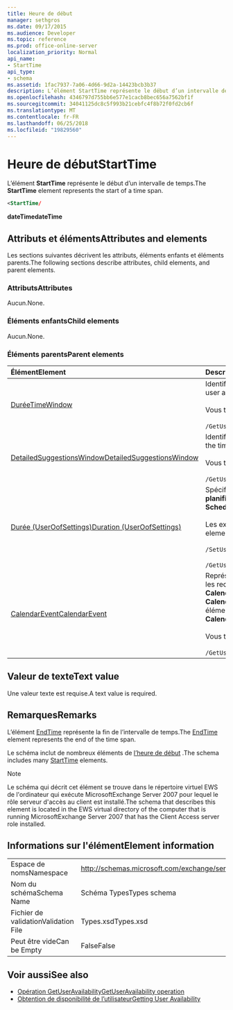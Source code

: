 ```yaml
---
title: Heure de début
manager: sethgros
ms.date: 09/17/2015
ms.audience: Developer
ms.topic: reference
ms.prod: office-online-server
localization_priority: Normal
api_name:
- StartTime
api_type:
- schema
ms.assetid: 1fac7937-7a06-4d66-9d2a-14423bcb3b37
description: L’élément StartTime représente le début d’un intervalle de temps.
ms.openlocfilehash: 4346797d755bb6e577e1cacb8bec656a7562bf1f
ms.sourcegitcommit: 34041125dc8c5f993b21cebfc4f8b72f0fd2cb6f
ms.translationtype: MT
ms.contentlocale: fr-FR
ms.lasthandoff: 06/25/2018
ms.locfileid: "19829560"
---
```

# <a name="starttime"></a><span data-ttu-id="cf71f-103">Heure de début</span><span class="sxs-lookup"><span data-stu-id="cf71f-103">StartTime</span></span>

<span data-ttu-id="cf71f-104">L’élément **StartTime** représente le début d’un intervalle de temps.</span><span class="sxs-lookup"><span data-stu-id="cf71f-104">The **StartTime** element represents the start of a time span.</span></span> 
  
```xml
<StartTime/
```

<span data-ttu-id="cf71f-105">**dateTime**</span><span class="sxs-lookup"><span data-stu-id="cf71f-105">**dateTime**</span></span>

## <a name="attributes-and-elements"></a><span data-ttu-id="cf71f-106">Attributs et éléments</span><span class="sxs-lookup"><span data-stu-id="cf71f-106">Attributes and elements</span></span>

<span data-ttu-id="cf71f-107">Les sections suivantes décrivent les attributs, éléments enfants et éléments parents.</span><span class="sxs-lookup"><span data-stu-id="cf71f-107">The following sections describe attributes, child elements, and parent elements.</span></span>
  
### <a name="attributes"></a><span data-ttu-id="cf71f-108">Attributs</span><span class="sxs-lookup"><span data-stu-id="cf71f-108">Attributes</span></span>

<span data-ttu-id="cf71f-109">Aucun.</span><span class="sxs-lookup"><span data-stu-id="cf71f-109">None.</span></span>
  
### <a name="child-elements"></a><span data-ttu-id="cf71f-110">Éléments enfants</span><span class="sxs-lookup"><span data-stu-id="cf71f-110">Child elements</span></span>

<span data-ttu-id="cf71f-111">Aucun.</span><span class="sxs-lookup"><span data-stu-id="cf71f-111">None.</span></span>
  
### <a name="parent-elements"></a><span data-ttu-id="cf71f-112">Éléments parents</span><span class="sxs-lookup"><span data-stu-id="cf71f-112">Parent elements</span></span>

|<span data-ttu-id="cf71f-113">**Élément**</span><span class="sxs-lookup"><span data-stu-id="cf71f-113">**Element**</span></span>|<span data-ttu-id="cf71f-114">**Description**</span><span class="sxs-lookup"><span data-stu-id="cf71f-114">**Description**</span></span>|
|:-----|:-----|
|[<span data-ttu-id="cf71f-115">Durée</span><span class="sxs-lookup"><span data-stu-id="cf71f-115">TimeWindow</span></span>](timewindow.md) <br/> |<span data-ttu-id="cf71f-116">Identifie l’intervalle de temps interrogé pour les informations de disponibilité utilisateur.</span><span class="sxs-lookup"><span data-stu-id="cf71f-116">Identifies the time span queried for the user availability information.</span></span>  <br/><br/> <span data-ttu-id="cf71f-117">Vous trouverez ci-dessous l’expression XPath pour cet élément :</span><span class="sxs-lookup"><span data-stu-id="cf71f-117">The following is the XPath expression to this element:</span></span>  <br/><br/>  `/GetUserAvailabilityRequest/FreeBusyViewOptions/TimeWindow` <br/> |
|[<span data-ttu-id="cf71f-118">DetailedSuggestionsWindow</span><span class="sxs-lookup"><span data-stu-id="cf71f-118">DetailedSuggestionsWindow</span></span>](detailedsuggestionswindow.md) <br/> |<span data-ttu-id="cf71f-119">Identifie l’intervalle de temps qui est interrogé pour des informations détaillées sur les heures de réunion suggérée.</span><span class="sxs-lookup"><span data-stu-id="cf71f-119">Identifies the time span that is queried for detailed information about suggested meeting times.</span></span>  <br/><br/> <span data-ttu-id="cf71f-120">Vous trouverez ci-dessous l’expression XPath pour cet élément :</span><span class="sxs-lookup"><span data-stu-id="cf71f-120">The following is the XPath expression to this element:</span></span> <br/> <br/>  `/GetUserAvailabilityRequest/SuggestionViewOptions/DetailedSuggestionsWindow` <br/> |
|[<span data-ttu-id="cf71f-121">Durée (UserOofSettings)</span><span class="sxs-lookup"><span data-stu-id="cf71f-121">Duration (UserOofSettings)</span></span>](duration-useroofsettings.md) <br/> | <span data-ttu-id="cf71f-122">Spécifie la durée pour laquelle le statut d’absence du bureau (OOF) est activé si l’élément [OofState](oofstate.md) est défini sur **planifiée**.</span><span class="sxs-lookup"><span data-stu-id="cf71f-122">Specifies the duration for which the Out of Office (OOF) status is enabled if the [OofState](oofstate.md) element is set to **Scheduled**.</span></span>  <br/><br/>  <span data-ttu-id="cf71f-123">Les expressions XPath possibles de cet élément sont les suivantes :</span><span class="sxs-lookup"><span data-stu-id="cf71f-123">The following are the possible XPath expressions to this element:</span></span> <br/> <br/>  `/SetUserOofSettingsRequest/UserOofSettings/Duration` <br/><br/>  `/GetUserOofSettingsResponse/OofSettings/Duration` <br/> |
|[<span data-ttu-id="cf71f-124">CalendarEvent</span><span class="sxs-lookup"><span data-stu-id="cf71f-124">CalendarEvent</span></span>](calendarevent.md) <br/> |<span data-ttu-id="cf71f-125">Représente une occurrence d’élément de calendrier unique.</span><span class="sxs-lookup"><span data-stu-id="cf71f-125">Represents a unique calendar item occurrence.</span></span> <span data-ttu-id="cf71f-126">Il est utilisé pour les recherches de disponibilité.</span><span class="sxs-lookup"><span data-stu-id="cf71f-126">This is used for Availability inquiries.</span></span> <span data-ttu-id="cf71f-127">L’élément **StartTime** est requis dans l’élément **CalendarEvent** .</span><span class="sxs-lookup"><span data-stu-id="cf71f-127">The **StartTime** element is required in the **CalendarEvent** element.</span></span> <span data-ttu-id="cf71f-128">L’élément **StartTime** dans l’élément **CalendarEvent** est unique pour le type **CalendarEvent** bien qu’il contient les mêmes valeurs de facettes qui contiennent les éléments de **l’heure de début** dans le type de **durée** .</span><span class="sxs-lookup"><span data-stu-id="cf71f-128">The **StartTime** element in the **CalendarEvent** element is unique to the **CalendarEvent** type although it contains the same facet values that the **StartTime** elements in the **Duration** type contain.</span></span>  <br/><br/> <span data-ttu-id="cf71f-129">Vous trouverez ci-dessous l’expression XPath pour cet élément :</span><span class="sxs-lookup"><span data-stu-id="cf71f-129">The following is the XPath expression to this element:</span></span>  <br/> <br/> `/GetUserAvailabilityResponse/FreeBusyResponseArray/FreeBusyResponse/FreeBusyView/CalendarEventArray/CalendarEvent[i]` <br/> |
   
## <a name="text-value"></a><span data-ttu-id="cf71f-130">Valeur de texte</span><span class="sxs-lookup"><span data-stu-id="cf71f-130">Text value</span></span>

<span data-ttu-id="cf71f-131">Une valeur texte est requise.</span><span class="sxs-lookup"><span data-stu-id="cf71f-131">A text value is required.</span></span>
  
## <a name="remarks"></a><span data-ttu-id="cf71f-132">Remarques</span><span class="sxs-lookup"><span data-stu-id="cf71f-132">Remarks</span></span>

<span data-ttu-id="cf71f-133">L’élément [EndTime](endtime.md) représente la fin de l’intervalle de temps.</span><span class="sxs-lookup"><span data-stu-id="cf71f-133">The [EndTime](endtime.md) element represents the end of the time span.</span></span> 
  
<span data-ttu-id="cf71f-134">Le schéma inclut de nombreux éléments de [l’heure de début](starttime.md) .</span><span class="sxs-lookup"><span data-stu-id="cf71f-134">The schema includes many [StartTime](starttime.md) elements.</span></span> 
  
> [!NOTE]
> <span data-ttu-id="cf71f-135">Le schéma qui décrit cet élément se trouve dans le répertoire virtuel EWS de l'ordinateur qui exécute MicrosoftExchange Server 2007 pour lequel le rôle serveur d'accès au client est installé.</span><span class="sxs-lookup"><span data-stu-id="cf71f-135">The schema that describes this element is located in the EWS virtual directory of the computer that is running MicrosoftExchange Server 2007 that has the Client Access server role installed.</span></span> 
  
## <a name="element-information"></a><span data-ttu-id="cf71f-136">Informations sur l'élément</span><span class="sxs-lookup"><span data-stu-id="cf71f-136">Element information</span></span>

|||
|:-----|:-----|
|<span data-ttu-id="cf71f-137">Espace de noms</span><span class="sxs-lookup"><span data-stu-id="cf71f-137">Namespace</span></span>  <br/> |http://schemas.microsoft.com/exchange/services/2006/types  <br/> |
|<span data-ttu-id="cf71f-138">Nom du schéma</span><span class="sxs-lookup"><span data-stu-id="cf71f-138">Schema Name</span></span>  <br/> |<span data-ttu-id="cf71f-139">Schéma Types</span><span class="sxs-lookup"><span data-stu-id="cf71f-139">Types schema</span></span>  <br/> |
|<span data-ttu-id="cf71f-140">Fichier de validation</span><span class="sxs-lookup"><span data-stu-id="cf71f-140">Validation File</span></span>  <br/> |<span data-ttu-id="cf71f-141">Types.xsd</span><span class="sxs-lookup"><span data-stu-id="cf71f-141">Types.xsd</span></span>  <br/> |
|<span data-ttu-id="cf71f-142">Peut être vide</span><span class="sxs-lookup"><span data-stu-id="cf71f-142">Can be Empty</span></span>  <br/> |<span data-ttu-id="cf71f-143">False</span><span class="sxs-lookup"><span data-stu-id="cf71f-143">False</span></span>  <br/> |
   
## <a name="see-also"></a><span data-ttu-id="cf71f-144">Voir aussi</span><span class="sxs-lookup"><span data-stu-id="cf71f-144">See also</span></span>

- [<span data-ttu-id="cf71f-145">Opération GetUserAvailability</span><span class="sxs-lookup"><span data-stu-id="cf71f-145">GetUserAvailability operation</span></span>](getuseravailability-operation.md)
- [<span data-ttu-id="cf71f-146">Obtention de disponibilité de l’utilisateur</span><span class="sxs-lookup"><span data-stu-id="cf71f-146">Getting User Availability</span></span>](http://msdn.microsoft.com/library/d4133fcb-9b0f-4e6b-aadf-a389da83516a%28Office.15%29.aspx)

